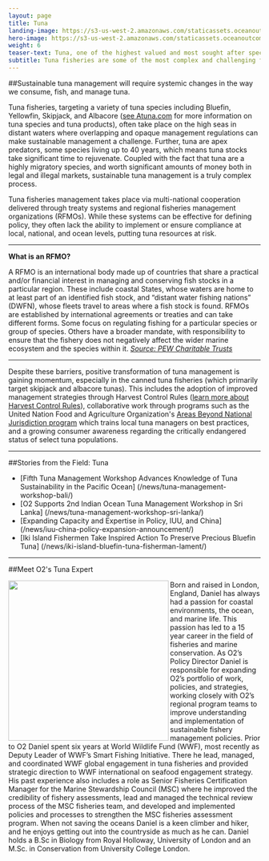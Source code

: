 ```yaml
---
layout: page
title: Tuna
landing-image: https://s3-us-west-2.amazonaws.com/staticassets.oceanoutcomes.org/rollover+images/tuna-hover.jpg
hero-image: https://s3-us-west-2.amazonaws.com/staticassets.oceanoutcomes.org/hero+photos/tunahero.jpg
weight: 6
teaser-text: Tuna, one of the highest valued and most sought after species, will continue to face unsustainable fishing practices without a collaborative international management engagement and implementation strategy.
subtitle: Tuna fisheries are some of the most complex and challenging fisheries to sustainably manage.
---
```


##Sustainable tuna management will require systemic changes in the way we consume, fish, and manage tuna.

Tuna fisheries, targeting a variety of tuna species including Bluefin, Yellowfin, Skipjack, and Albacore (<a href="http://www.atuna.com/index.php/en/tuna-info/tuna-species-guide" target="_blank">see Atuna.com</a> for more information on tuna species and tuna products), often take place on the high seas in distant waters where overlapping and opaque management regulations can make sustainable management a challenge. Further, tuna are apex predators, some species living up to 40 years, which means tuna stocks take significant time to rejuvenate. Coupled with the fact that tuna are a highly migratory species, and worth significant amounts of money both in legal and illegal markets, sustainable tuna management is a truly complex process.

Tuna fisheries management takes place via multi-national cooperation delivered through treaty systems and regional fisheries management organizations (RFMOs). While these systems can be effective for defining policy, they often lack the ability to implement or ensure compliance at local, national, and ocean levels, putting tuna resources at risk. 

----

**What is an RFMO?**

A RFMO is an international body made up of countries that share a practical and/or financial interest in managing and conserving fish stocks in a particular region. These include coastal States, whose waters are home to at least part of an identified fish stock, and “distant water fishing nations” (DWFN), whose fleets travel to areas where a fish stock is found. RFMOs are established by international agreements or treaties and can take different forms. Some focus on regulating fishing for a particular species or group of species. Others have a broader mandate, with responsibility to ensure that the fishery does not negatively affect the wider marine ecosystem and the species within it. <a href="http://www.pewtrusts.org/en/research-and-analysis/fact-sheets/2012/02/23/faq-what-is-a-regional-fishery-management-organization" target="_blank">*Source: PEW Charitable Trusts*</a>

----

Despite these barriers, positive transformation of tuna management is gaining momentum, especially in the canned tuna fisheries (which primarily target skipjack and albacore tunas). This includes the adoption of improved management strategies through Harvest Control Rules (<a href="http://www.pewtrusts.org/en/research-and-analysis/fact-sheets/2016/07/harvest-control-rules" target="_blank">learn more about Harvest Control Rules</a>), collaborative work through programs such as the United Nation Food and Agriculture Organization's <a href="http://www.fao.org/in-action/commonoceans/en/" target="_blank">Areas Beyond National Jurisdiction program</a> which trains local tuna managers on best practices, and a growing consumer awareness regarding the critically endangered status of select tuna populations.

---
##Stories from the Field: Tuna

* [Fifth Tuna Management Workshop Advances Knowledge of Tuna Sustainability in the Pacific Ocean] (/news/tuna-management-workshop-bali/)
* [O2 Supports 2nd Indian Ocean Tuna Management Workshop in Sri Lanka] (/news/tuna-management-workshop-sri-lanka/)
* [Expanding Capacity and Expertise in Policy, IUU, and China] (/news/iuu-china-policy-expansion-announcement/)
* [Iki Island Fishermen Take Inspired Action To Preserve Precious Bluefin Tuna] (/news/iki-island-bluefin-tuna-fisherman-lament/)

---

##Meet O2's Tuna Expert

<img align="left" src="https://s3-us-west-2.amazonaws.com/staticassets.oceanoutcomes.org/staff+photos/danielstaffphoto1.jpg" width="320" height="320">Born and raised in London, England, Daniel has always had a passion for coastal environments, the ocean, and marine life. This passion has led to a 15 year career in the field of fisheries and marine conservation. As O2’s Policy Director Daniel is responsible for expanding O2’s portfolio of work, policies, and strategies, working closely with O2’s regional program teams to improve understanding and implementation of sustainable fishery management policies. Prior to O2 Daniel spent six years at World Wildlife Fund (WWF), most recently as Deputy Leader of WWF’s Smart Fishing Initiative. There he lead, managed, and coordinated WWF global engagement in tuna fisheries and provided strategic direction to WWF international on seafood engagement strategy. His past experience also includes a role as Senior Fisheries Certification Manager for the Marine Stewardship Council (MSC) where he improved the credibility of fishery assessments, lead and managed the technical review process of the MSC fisheries team, and developed and implemented policies and processes to strengthen the MSC fisheries assessment program. When not saving the oceans Daniel is a keen climber and hiker, and he enjoys getting out into the countryside as much as he can. Daniel holds a B.Sc in Biology from Royal Holloway, University of London and an M.Sc. in Conservation from University College London.
